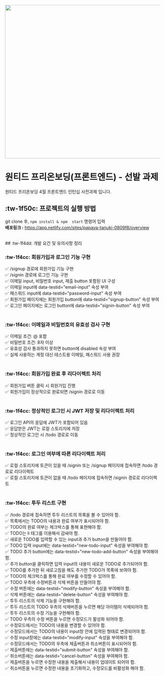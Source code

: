 
<p align="center"><img src="https://user-images.githubusercontent.com/120312998/233079465-32760ff4-468b-4fb0-b0f0-9c3c8e89d4ff.png" width="750" height="500"/></p>

# 원티드 프리온보딩(프론트엔드) - 선발 과제

원티드 프리온보딩 4월 프론트엔드 인턴십 사전과제 입니다.

## :tw-1f50c: 프로젝트의 실행 방법

git clone 후, `npm install & npm  start` 명령어 입력<br>
**배포링크 :** https://app.netlify.com/sites/papaya-tanuki-0809f8/overview


<br>
##  :tw-1f4dd: 개발 요건 및 유의사항 정리

### :tw-1f4cc: **회원가입과 로그인 기능 구현**

✅ /signup 경로에 회원가입 기능 구현<br>
✅ /signin 경로에 로그인 기능 구현<br>
✅ 이메일 input, 비밀번호 input, 제출 button 포함된 UI 구성<br>
✅ 이메일 input에 data-testid="email-input" 속성 부여<br>
✅ 패스워드 input에 data-testid="password-input" 속성 부여<br>
✅ 회원가입 페이지에는 회원가입 button에 data-testid="signup-button" 속성 부여<br>
✅ 로그인 페이지에는 로그인 button에 data-testid="signin-button" 속성 부여<br><br>

### :tw-1f4cc: **이메일과 비밀번호의 유효성 검사 구현**

✅ 이메일 조건: @ 포함<br>
✅ 비밀번호 조건: 8자 이상<br>
✅ 유효성 검사 통과하지 못하면 button에 disabled 속성 부여<br>
✅ 실제 사용하는 계정 대신 테스트용 이메일, 패스워드 사용 권장<br><br>

### :tw-1f4cc: **회원가입 완료 후 리다이렉트 처리**

✅ 회원가입 버튼 클릭 시 회원가입 진행<br>
✅ 회원가입이 정상적으로 완료되면 /signin 경로로 이동<br><br>

### :tw-1f4cc: **정상적인 로그인 시 JWT 저장 및 리다이렉트 처리**

✅ 로그인 API의 응답에 JWT가 포함되어 있음<br>
✅ 응답받은 JWT는 로컬 스토리지에 저장<br>
✅ 정상적인 로그인 시 /todo 경로로 이동<br><br>

### :tw-1f4cc: **로그인 여부에 따른 리다이렉트 처리**

✅ 로컬 스토리지에 토큰이 있을 때 /signin 또는 /signup 페이지에 접속하면 /todo 경로로 리다이렉트<br>
✅ 로컬 스토리지에 토큰이 없을 때 /todo 페이지에 접속하면 /signin 경로로 리다이렉트<br><br>

### :tw-1f4cc: **투두 리스트 구현**

✅ /todo 경로에 접속하면 투두 리스트의 목록을 볼 수 있어야 함.<br>
✅ 목록에서는 TODO의 내용과 완료 여부가 표시되어야 함.<br>
✅ TODO의 완료 여부는 체크박스를 통해 표현해야 함.<br>
✅ TODO는 li 태그를 이용해서 감싸야 함.<br>
✅ 새로운 TODO를 입력할 수 있는 input과 추가 button을 만들어야 함.<br>
✅ TODO 입력 input에는 data-testid="new-todo-input" 속성을 부여해야 함.<br>
✅ TODO 추가 button에는 data-testid="new-todo-add-button" 속성을 부여해야 함.<br>
✅ 추가 button을 클릭하면 입력 input의 내용이 새로운 TODO로 추가되어야 함.<br>
✅ TODO를 추가한 뒤 새로고침을 해도 추가한 TODO가 목록에 보여야 함.<br>
✅ TODO의 체크박스를 통해 완료 여부를 수정할 수 있어야 함.<br>
✅ TODO 우측에 수정버튼과 삭제 버튼을 만들어야 함.<br>
✅ 수정 버튼에는 data-testid="modify-button" 속성을 부여해야 함.<br>
✅ 삭제 버튼에는 data-testid="delete-button" 속성을 부여해야 함.<br>
✅ 투두 리스트의 삭제 기능을 구현해야 함.<br>
✅ 투두 리스트의 TODO 우측의 삭제버튼을 누르면 해당 아이템이 삭제되어야 함.<br>
✅ 투두 리스트의 수정 기능을 구현해야 함.<br>
✅ TODO 우측의 수정 버튼을 누르면 수정모드가 활성화 되어야 함.<br>
✅ 수정모드에서는 TODO의 내용을 변경할 수 있어야 함.<br>
✅ 수정모드에서는 TODO의 내용이 input창 안에 입력된 형태로 변경되어야 함.<br>
✅ 수정 input창에는 data-testid="modify-input" 속성을 부여해야 함.<br>
✅ 수정모드에서는 TODO의 우측에 제출버튼과 취소버튼이 표시되어야 함.<br>
✅ 제출버튼에는 data-testid="submit-button" 속성을 부여해야 함.<br>
✅ 취소버튼에는 data-testid="cancel-button" 속성을 부여해야 함.<br>
✅ 제출버튼을 누르면 수정한 내용을 제출해서 내용이 업데이트 되어야 함.<br>
✅ 취소버튼을 누르면 수정한 내용을 초기화하고, 수정모드를 비활성화 해야 함.
